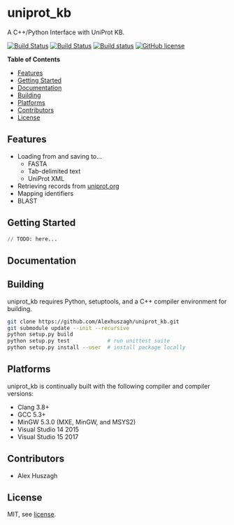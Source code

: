 uniprot_kb
==========

A C++/Python Interface with UniProt KB.

[![Build Status](https://travis-ci.org/Alexhuszagh/uniprot_kb.svg?branch=master)](https://travis-ci.org/Alexhuszagh/uniprot_kb)
[![Build Status](https://tea-ci.org/api/badges/Alexhuszagh/uniprot_kb/status.svg)](https://tea-ci.org/Alexhuszagh/uniprot_kb)
[![Build status](https://ci.appveyor.com/api/projects/status/jx4mmgo25myx9u9i?svg=true)](https://ci.appveyor.com/project/Alexhuszagh/uniprot_kb)
[![GitHub license](https://img.shields.io/badge/license-MIT-blue.svg)](https://github.com/Alexhuszagh/uniprot_kb/blob/master/LICENSE.md)

**Table of Contents**

- [Features](#features)
- [Getting Started](#getting-started)
- [Documentation](#documentation)
- [Building](#building)
- [Platforms](#platforms)
- [Contributors](#contributors)
- [License](#license)

## Features

- Loading from and saving to...
  - FASTA
  - Tab-delimited text
  - UniProt XML
- Retrieving records from [uniprot.org](uniprot.org)
- Mapping identifiers
- BLAST

## Getting Started

```python
// TODO: here...
```

## Documentation

## Building

uniprot_kb requires Python, setuptools, and a C++ compiler environment for building.

```bash
git clone https://github.com/Alexhuszagh/uniprot_kb.git
git submodule update --init --recursive
python setup.py build
python setup.py test            # run unittest suite
python setup.py install --user  # install package locally
```

## Platforms

uniprot_kb is continually built with the following compiler and compiler versions:

- Clang 3.8+
- GCC 5.3+
- MinGW 5.3.0 (MXE, MinGW, and MSYS2) 
- Visual Studio 14 2015
- Visual Studio 15 2017

## Contributors

- Alex Huszagh

## License

MIT, see [license](LICENSE.md).
